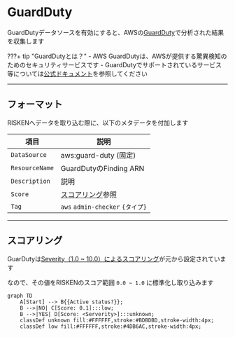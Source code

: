 # GuardDuty


GuardDutyデータソースを有効にすると、AWSの[GuardDuty](https://docs.aws.amazon.com/guardduty/latest/ug/what-is-guardduty.html)で分析された結果を収集します

???+ tip "GuardDutyとは？"
    - AWS GuardDutyは、AWSが提供する驚異検知のためのセキュリティサービスです
    - GuardDutyでサポートされているサービス等については[公式ドキュメント](https://docs.aws.amazon.com/guardduty/latest/ug/guardduty_finding-types-active.html)を参照してください

---

## フォーマット

RISKENへデータを取り込む際に、以下のメタデータを付加します

| 項目            | 説明                                      |
| -------------- | ---------------------------------------- |
| `DataSource`   | aws:guard-duty (固定)                      |
| `ResourceName` | GuardDutyのFinding ARN                    |
| `Description`  | 説明                                       |
| `Score`        | [スコアリング](/aws/guardduty/#_2)参照       |
| `Tag`          | `aws` `admin-checker` `{タイプ}`           |


---

## スコアリング

GuarDutyは[Severity（1.0 ~ 10.0）によるスコアリング](https://docs.aws.amazon.com/guardduty/latest/ug/guardduty_findings.html)が元から設定されています

なので、その値をRISKENのスコア範囲 `0.0 ~ 1.0` に標準化し取り込みます

```mermaid
graph TD
    A[Start] --> B{{Active status?}};
    B -->|NO| C[Score: 0.1]:::low;
    B -->|YES| D[Score: <Serverity>]:::unknown;
    classDef unknown fill:#FFFFFF,stroke:#BDBDBD,stroke-width:4px;
    classDef low fill:#FFFFFF,stroke:#4DB6AC,stroke-width:4px;
```
